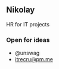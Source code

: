 ## Nikolay

HR for IT projects

### Open for ideas

- @unswag
- itrecru@pm.me
<!---
```markdown
Syntax highlighted code block

# Header 1
## Header 2
### Header 3

- @unswag
- itrecru@pm.me

1. Numbered
2. List

**Bold** and _Italic_ and `Code` text

[Link](url) and ![Image](src)
```
-->
